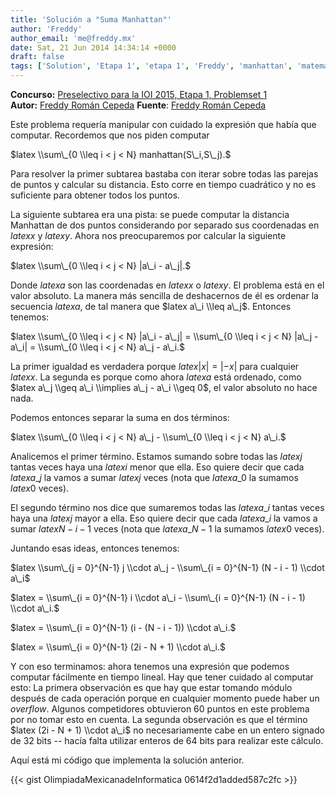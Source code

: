 ```yaml
---
title: 'Solución a "Suma Manhattan"'
author: 'Freddy'
author_email: 'me@freddy.mx'
date: Sat, 21 Jun 2014 14:34:14 +0000
draft: false
tags: ['Solution', 'Etapa 1', 'etapa 1', 'Freddy', 'manhattan', 'matemáticas', 'preselectivo', 'Problemset 1', 'problemset 1', 'soluciones', 'Soluciones Preselectivo 2014', 'sumas']
---
```


**Concurso:** [Preselectivo para la IOI 2015, Etapa 1, Problemset 1](https://omegaup.com/arena/IOI2015E1P1#problems/Suma-Manhattan) **Autor:** [Freddy Román Cepeda](http://freddy.mx/) **Fuente**: [Freddy Román Cepeda](http://freddy.mx/)

Este problema requería manipular con cuidado la expresión que había que computar. Recordemos que nos piden computar

$latex \\sum\_{0 \\leq i < j < N} manhattan(S\_i,S\_j).$

Para resolver la primer subtarea bastaba con iterar sobre todas las parejas de puntos y calcular su distancia. Esto corre en tiempo cuadrático y no es suficiente para obtener todos los puntos.

La siguiente subtarea era una pista: se puede computar la distancia Manhattan de dos puntos considerando por separado sus coordenadas en $latex x$ y $latex y$. Ahora nos preocuparemos por calcular la siguiente expresión:

$latex \\sum\_{0 \\leq i < j < N} |a\_i - a\_j|.$

Donde $latex a$ son las coordenadas en $latex x$ o $latex y$. El problema está en el valor absoluto. La manera más sencilla de deshacernos de él es ordenar la secuencia $latex a$, de tal manera que $latex a\_i \\leq a\_j$. Entonces tenemos:

$latex \\sum\_{0 \\leq i < j < N} |a\_i - a\_j| = \\sum\_{0 \\leq i < j < N} |a\_j - a\_i| = \\sum\_{0 \\leq i < j < N} a\_j - a\_i.$

La primer igualdad es verdadera porque $latex |x| = |-x|$ para cualquier $latex x$. La segunda es porque como ahora $latex a$ está ordenado, como $latex a\_j \\geq a\_i \\implies a\_j - a\_i \\geq 0$, el valor absoluto no hace nada.

Podemos entonces separar la suma en dos términos:

$latex \\sum\_{0 \\leq i < j < N} a\_j - \\sum\_{0 \\leq i < j < N} a\_i.$

Analicemos el primer término. Estamos sumando sobre todas las $latex j$ tantas veces haya una $latex i$ menor que ella. Eso quiere decir que cada $latex a\_j$ la vamos a sumar $latex j$ veces (nota que $latex a\_0$ la sumamos $latex 0$ veces).

El segundo término nos dice que sumaremos todas las $latex a\_i$ tantas veces haya una $latex j$ mayor a ella. Eso quiere decir que cada $latex a\_i$ la vamos a sumar $latex N-i-1$ veces (nota que $latex a\_{N-1}$ la sumamos $latex 0$ veces).

Juntando esas ideas, entonces tenemos:

$latex \\sum\_{j = 0}^{N-1} j \\cdot a\_j - \\sum\_{i = 0}^{N-1} (N - i - 1) \\cdot a\_i$

$latex = \\sum\_{i = 0}^{N-1} i \\cdot a\_i - \\sum\_{i = 0}^{N-1} (N - i - 1) \\cdot a\_i.$

$latex = \\sum\_{i = 0}^{N-1} (i - (N - i - 1)) \\cdot a\_i.$

$latex = \\sum\_{i = 0}^{N-1} (2i - N + 1) \\cdot a\_i.$

Y con eso terminamos: ahora tenemos una expresión que podemos computar fácilmente en tiempo lineal. Hay que tener cuidado al computar esto: La primera observación es que hay que estar tomando módulo después de cada operación porque en cualquier momento puede haber un _overflow_. Algunos competidores obtuvieron 60 puntos en este problema por no tomar esto en cuenta. La segunda observación es que el término $latex (2i - N + 1) \\cdot a\_i$ no necesariamente cabe en un entero signado de 32 bits -- hacía falta utilizar enteros de 64 bits para realizar este cálculo.

Aquí está mi código que implementa la solución anterior.

{{< gist OlimpiadaMexicanadeInformatica 0614f2d1added587c2fc >}}